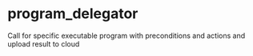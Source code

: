 # program_delegator
Call for specific executable program with preconditions and actions and upload result to cloud
